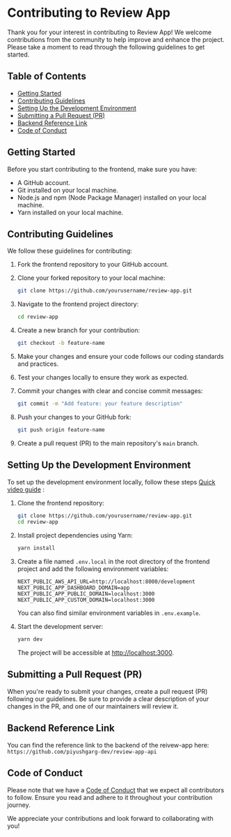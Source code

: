 # Contributing to Review App

Thank you for your interest in contributing to Review App! We welcome contributions from the community to help improve and enhance the project. Please take a moment to read through the following guidelines to get started.

## Table of Contents

- [Getting Started](#getting-started)
- [Contributing Guidelines](#contributing-guidelines)
- [Setting Up the Development Environment](#setting-up-the-development-environment)
- [Submitting a Pull Request (PR)](#submitting-a-pull-request-pr)
- [Backend Reference Link](#backend-reference-link)
- [Code of Conduct](#code-of-conduct)

## Getting Started

Before you start contributing to the frontend, make sure you have:

- A GitHub account.
- Git installed on your local machine.
- Node.js and npm (Node Package Manager) installed on your local machine.
- Yarn installed on your local machine.

## Contributing Guidelines

We follow these guidelines for contributing:

1. Fork the frontend repository to your GitHub account.
2. Clone your forked repository to your local machine:

   ```bash
   git clone https://github.com/yourusername/review-app.git
   ```
3. Navigate to the frontend project directory:

   ```bash
   cd review-app
   ```
4. Create a new branch for your contribution:

   ```bash
   git checkout -b feature-name
   ```
5. Make your changes and ensure your code follows our coding standards and practices.
6. Test your changes locally to ensure they work as expected.
7. Commit your changes with clear and concise commit messages:

   ```bash
   git commit -m "Add feature: your feature description"
   ```
8. Push your changes to your GitHub fork:

   ```bash
   git push origin feature-name
   ```
9. Create a pull request (PR) to the main repository's `main` branch.

## Setting Up the Development Environment

To set up the development environment locally, follow these steps [Quick video guide](https://www.loom.com/share/c0a60e1e37ad4451bfa7435027661ea4?sid=40e1810c-65a4-4b5b-a923-17bee90c733d) :

1. Clone the frontend repository:

   ```bash
   git clone https://github.com/yourusername/review-app.git
   cd review-app
   ```
2. Install project dependencies using Yarn:

   ```bash
   yarn install
   ```
3. Create a file named `.env.local` in the root directory of the frontend project and add the following environment variables:

   ```
   NEXT_PUBLIC_AWS_API_URL=http://localhost:8000/development
   NEXT_PUBLIC_APP_DASHBOARD_DOMAIN=app
   NEXT_PUBLIC_APP_PUBLIC_DOMAIN=localhost:3000
   NEXT_PUBLIC_APP_CUSTOM_DOMAIN=localhost:3000
   ```

   You can also find similar environment variables in `.env.example`.
4. Start the development server:

   ```bash
   yarn dev
   ```

   The project will be accessible at [http://localhost:3000](http://localhost:3000).

## Submitting a Pull Request (PR)

When you're ready to submit your changes, create a pull request (PR) following our guidelines. Be sure to provide a clear description of your changes in the PR, and one of our maintainers will review it.

## Backend Reference Link

You can find the reference link to the backend of the reivew-app here:
`https://github.com/piyushgarg-dev/review-app-api`

## Code of Conduct

Please note that we have a [Code of Conduct](CODE_OF_CONDUCT.md) that we expect all contributors to follow. Ensure you read and adhere to it throughout your contribution journey.

We appreciate your contributions and look forward to collaborating with you!
